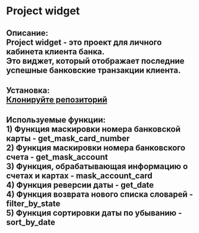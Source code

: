 # Project widget
## Описание: <br> Project widget - это проект для личного кабинета клиента банка. <br>Это виджет, который отображает последние успешные банковские транзакции клиента.
## Установка:<br>  [Клонируйте репозиторий](https://github.com/angelina1377/NewProject) <br>      
## Используемые функции:<br>1) Функция маскировки номера банковской карты - get_mask_card_number <br> 2) Функция маскировки номера банковского счета - get_mask_account <br> 3) Функция, обрабатывающая информацию о счетах и картах - mask_account_card <br> 4) Функция реверсии даты - get_date <br> 4) Функция возврата нового списка словарей - filter_by_state <br> 5) Функция сортировки даты по убыванию - sort_by_date
